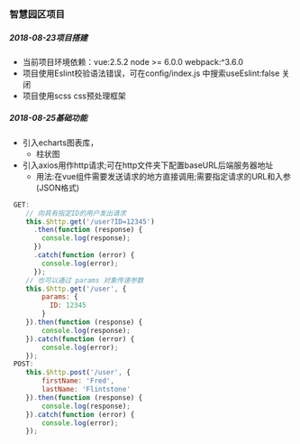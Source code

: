 ### 智慧园区项目

##### 2018-08-23项目搭建  
* 当前项目环境依赖：vue:2.5.2  node >= 6.0.0  webpack:^3.6.0
* 项目使用Eslint校验语法错误，可在config/index.js 中搜索useEslint:false 关闭
* 项目使用scss css预处理框架

##### 2018-08-25基础功能  

* 引入echarts图表库，
  * 柱状图
* 引入axios用作http请求;可在http文件夹下配置baseURL后端服务器地址
  * 用法:在vue组件需要发送请求的地方直接调用;需要指定请求的URL和入参(JSON格式)
```javascript
 GET:
	// 向具有指定ID的用户发出请求
	this.$http.get('/user?ID=12345')
	  .then(function (response) {
	    console.log(response);
	  })
	  .catch(function (error) {
	    console.log(error);
	  });
	// 也可以通过 params 对象传递参数
	this.$http.get('/user', {
	    params: {
	      ID: 12345
	    }
	}).then(function (response) {
	    console.log(response);
	}).catch(function (error) {
	    console.log(error);
	});
 POST:
 	this.$http.post('/user', {
	    firstName: 'Fred',
	    lastName: 'Flintstone'
	}).then(function (response) {
    	console.log(response);
  	}).catch(function (error) {
    	console.log(error);
  	});
```
